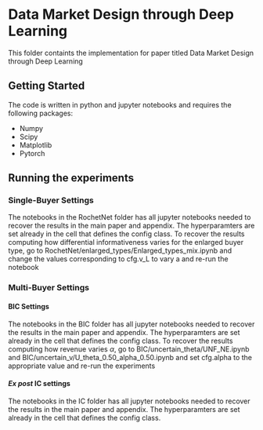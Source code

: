 # Data Market Design through Deep Learning

This folder containts the implementation for paper titled Data Market Design through Deep Learning

## Getting Started

The code is written in python and jupyter notebooks and requires the following packages:
- Numpy
- Scipy
- Matplotlib
- Pytorch

## Running the experiments

### Single-Buyer Settings
The notebooks in the RochetNet folder has all jupyter notebooks needed to recover the results in the main paper and appendix. The hyperparamters are set already in the cell that defines the config class. To recover the results computing how differential informativeness varies for the enlarged buyer type, go to RochetNet/enlarged_types/Enlarged_types_mix.ipynb and change the values corresponding to cfg.v_L to vary a and re-run the notebook

### Multi-Buyer Settings

#### BIC Settings
The notebooks in the BIC folder has all jupyter notebooks needed to recover the results in the main paper and appendix. The hyperparamters are set already in the cell that defines the config class. To recover the results computing how revenue varies $\alpha$, go to BIC/uncertain_theta/UNF_NE.ipynb and BIC/uncertain_v/U_theta_0.50_alpha_0.50.ipynb and set cfg.alpha to the appropriate value and re-run the experiments 

#### *Ex post* IC settings
The notebooks in the IC folder has all jupyter notebooks needed to recover the results in the main paper and appendix. The hyperparamters are set already in the cell that defines the config class. 
